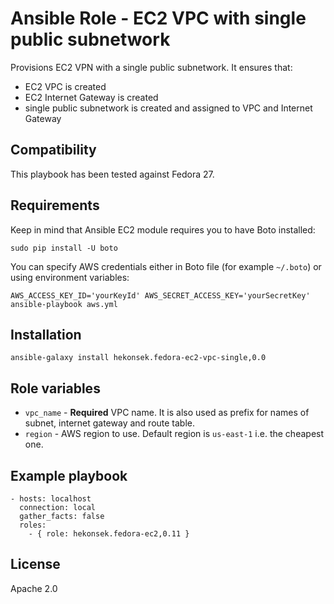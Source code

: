 # Ansible Role - EC2 VPC with single public subnetwork

Provisions EC2 VPN with a single public subnetwork. It ensures that:
- EC2 VPC is created 
- EC2 Internet Gateway is created
- single public subnetwork is created and assigned to VPC and Internet Gateway

## Compatibility

This playbook has been tested against Fedora 27.

## Requirements

Keep in mind that Ansible EC2 module requires you to have Boto installed: 

    sudo pip install -U boto

You can specify AWS credentials either in Boto file (for example `~/.boto`) or using environment variables:
    
    AWS_ACCESS_KEY_ID='yourKeyId' AWS_SECRET_ACCESS_KEY='yourSecretKey' ansible-playbook aws.yml

## Installation 

    ansible-galaxy install hekonsek.fedora-ec2-vpc-single,0.0

## Role variables

- `vpc_name` - **Required** VPC name. It is also used as prefix for names of subnet, internet gateway and route table.
- `region` - AWS region to use. Default region is `us-east-1` i.e. the cheapest one.

## Example playbook

```
- hosts: localhost
  connection: local
  gather_facts: false
  roles:
    - { role: hekonsek.fedora-ec2,0.11 }
```

## License

Apache 2.0

